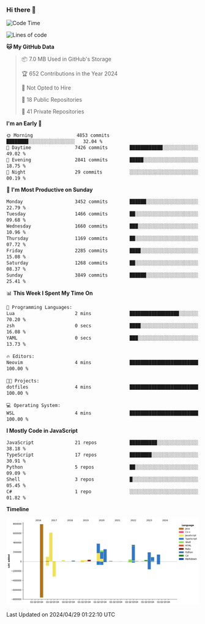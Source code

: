 ### Hi there 👋

<!--
**Clumsy-Coder/Clumsy-Coder** is a ✨ _special_ ✨ repository because its `README.md` (this file) appears on your GitHub profile.

Here are some ideas to get you started:

- 🔭 I’m currently working on ...
- 🌱 I’m currently learning ...
- 👯 I’m looking to collaborate on ...
- 🤔 I’m looking for help with ...
- 💬 Ask me about ...
- 📫 How to reach me: ...
- 😄 Pronouns: ...
- ⚡ Fun fact: ...
-->

<!-- anmol098/waka-readme-stats -->
<!--START_SECTION:waka-->
![Code Time](http://img.shields.io/badge/Code%20Time-781%20hrs%2034%20mins-blue)

![Lines of code](https://img.shields.io/badge/From%20Hello%20World%20I%27ve%20Written-3.3%20million%20lines%20of%20code-blue)

**🐱 My GitHub Data** 

> 📦 7.0 MB Used in GitHub's Storage 
 > 
> 🏆 652 Contributions in the Year 2024
 > 
> 🚫 Not Opted to Hire
 > 
> 📜 18 Public Repositories 
 > 
> 🔑 41 Private Repositories 
 > 
**I'm an Early 🐤** 

```text
🌞 Morning                4853 commits        ████████░░░░░░░░░░░░░░░░░   32.04 % 
🌆 Daytime                7426 commits        ████████████░░░░░░░░░░░░░   49.02 % 
🌃 Evening                2841 commits        █████░░░░░░░░░░░░░░░░░░░░   18.75 % 
🌙 Night                  29 commits          ░░░░░░░░░░░░░░░░░░░░░░░░░   00.19 % 
```
📅 **I'm Most Productive on Sunday** 

```text
Monday                   3452 commits        ██████░░░░░░░░░░░░░░░░░░░   22.79 % 
Tuesday                  1466 commits        ██░░░░░░░░░░░░░░░░░░░░░░░   09.68 % 
Wednesday                1660 commits        ███░░░░░░░░░░░░░░░░░░░░░░   10.96 % 
Thursday                 1169 commits        ██░░░░░░░░░░░░░░░░░░░░░░░   07.72 % 
Friday                   2285 commits        ████░░░░░░░░░░░░░░░░░░░░░   15.08 % 
Saturday                 1268 commits        ██░░░░░░░░░░░░░░░░░░░░░░░   08.37 % 
Sunday                   3849 commits        ██████░░░░░░░░░░░░░░░░░░░   25.41 % 
```


📊 **This Week I Spent My Time On** 

```text
💬 Programming Languages: 
Lua                      2 mins              ██████████████████░░░░░░░   70.20 % 
zsh                      0 secs              ████░░░░░░░░░░░░░░░░░░░░░   16.08 % 
YAML                     0 secs              ███░░░░░░░░░░░░░░░░░░░░░░   13.73 % 

🔥 Editors: 
Neovim                   4 mins              █████████████████████████   100.00 % 

🐱‍💻 Projects: 
dotfiles                 4 mins              █████████████████████████   100.00 % 

💻 Operating System: 
WSL                      4 mins              █████████████████████████   100.00 % 
```

**I Mostly Code in JavaScript** 

```text
JavaScript               21 repos            ██████████░░░░░░░░░░░░░░░   38.18 % 
TypeScript               17 repos            ████████░░░░░░░░░░░░░░░░░   30.91 % 
Python                   5 repos             ██░░░░░░░░░░░░░░░░░░░░░░░   09.09 % 
Shell                    3 repos             █░░░░░░░░░░░░░░░░░░░░░░░░   05.45 % 
C#                       1 repo              ░░░░░░░░░░░░░░░░░░░░░░░░░   01.82 % 
```



**Timeline**

![Lines of Code chart](https://raw.githubusercontent.com/Clumsy-Coder/Clumsy-Coder/main/assets/bar_graph.png)


 Last Updated on 2024/04/29 01:22:10 UTC
<!--END_SECTION:waka-->
